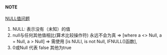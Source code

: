#### NOTE ####
[NULL值问题](https://dev.mysql.com/doc/refman/5.7/en/problems-with-null.html)
1. NULL: 表示没有（未知）的值
2. null与任何其他值相比(算术比较操作符) 永远不会为真 => [where a <> Null, a = Null, a > Null]
   => 需使用 [is NULl, is not Null, IFNULL()函数],
3. 0或Null 代表 false 其他为true